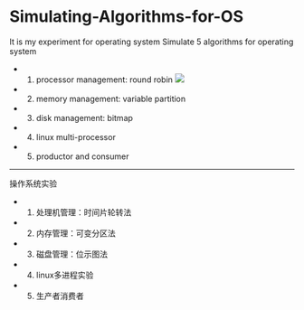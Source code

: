 # Simulating-Algorithms-for-OS
It is my experiment for operating system
Simulate 5 algorithms for operating system
+ 1) processor management: round robin 
<img src = "/imgs/1/1"></img>
+ 2) memory management: variable partition
+ 3) disk management: bitmap
+ 4) linux multi-processor
+ 5) productor and consumer
---
操作系统实验
+ 1) 处理机管理：时间片轮转法 
+ 2) 内存管理：可变分区法
+ 3) 磁盘管理：位示图法
+ 4) linux多进程实验
+ 5) 生产者消费者
